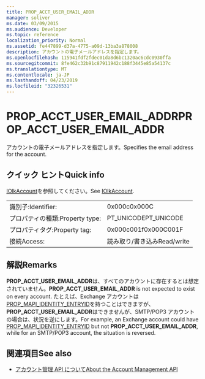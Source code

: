 ```yaml
---
title: PROP_ACCT_USER_EMAIL_ADDR
manager: soliver
ms.date: 03/09/2015
ms.audience: Developer
ms.topic: reference
localization_priority: Normal
ms.assetid: fe447899-d37a-4775-a09d-13ba3a878008
description: アカウントの電子メールアドレスを指定します。
ms.openlocfilehash: 115941fdf2fdec01da8d6bc1320ac6cdc0930ffa
ms.sourcegitcommit: 8fe462c32b91c87911942c188f3445e85a54137c
ms.translationtype: MT
ms.contentlocale: ja-JP
ms.lasthandoff: 04/23/2019
ms.locfileid: "32326531"
---
```

# <a name="propacctuseremailaddr"></a><span data-ttu-id="32d7d-103">PROP_ACCT_USER_EMAIL_ADDR</span><span class="sxs-lookup"><span data-stu-id="32d7d-103">PROP_ACCT_USER_EMAIL_ADDR</span></span>

<span data-ttu-id="32d7d-104">アカウントの電子メールアドレスを指定します。</span><span class="sxs-lookup"><span data-stu-id="32d7d-104">Specifies the email address for the account.</span></span>
  
## <a name="quick-info"></a><span data-ttu-id="32d7d-105">クイック ヒント</span><span class="sxs-lookup"><span data-stu-id="32d7d-105">Quick info</span></span>

<span data-ttu-id="32d7d-106">[IOlkAccount](iolkaccount.md)を参照してください。</span><span class="sxs-lookup"><span data-stu-id="32d7d-106">See [IOlkAccount](iolkaccount.md).</span></span>
  
|||
|:-----|:-----|
|<span data-ttu-id="32d7d-107">識別子:</span><span class="sxs-lookup"><span data-stu-id="32d7d-107">Identifier:</span></span>  <br/> |<span data-ttu-id="32d7d-108">0x000c</span><span class="sxs-lookup"><span data-stu-id="32d7d-108">0x000C</span></span>  <br/> |
|<span data-ttu-id="32d7d-109">プロパティの種類:</span><span class="sxs-lookup"><span data-stu-id="32d7d-109">Property type:</span></span>  <br/> |<span data-ttu-id="32d7d-110">PT_UNICODE</span><span class="sxs-lookup"><span data-stu-id="32d7d-110">PT_UNICODE</span></span>  <br/> |
|<span data-ttu-id="32d7d-111">プロパティタグ:</span><span class="sxs-lookup"><span data-stu-id="32d7d-111">Property tag:</span></span>  <br/> |<span data-ttu-id="32d7d-112">0x000c001f</span><span class="sxs-lookup"><span data-stu-id="32d7d-112">0x000C001F</span></span>  <br/> |
|<span data-ttu-id="32d7d-113">接続</span><span class="sxs-lookup"><span data-stu-id="32d7d-113">Access:</span></span>  <br/> |<span data-ttu-id="32d7d-114">読み取り/書き込み</span><span class="sxs-lookup"><span data-stu-id="32d7d-114">Read/write</span></span>  <br/> |
   
## <a name="remarks"></a><span data-ttu-id="32d7d-115">解説</span><span class="sxs-lookup"><span data-stu-id="32d7d-115">Remarks</span></span>

 <span data-ttu-id="32d7d-116">**PROP_ACCT_USER_EMAIL_ADDR**は、すべてのアカウントに存在するとは想定されていません。</span><span class="sxs-lookup"><span data-stu-id="32d7d-116">**PROP_ACCT_USER_EMAIL_ADDR** is not expected to exist on every account.</span></span> <span data-ttu-id="32d7d-117">たとえば、Exchange アカウントは[PROP_MAPI_IDENTITY_ENTRYID](prop_mapi_identity_entryid.md)を持つことはできますが、 **PROP_ACCT_USER_EMAIL_ADDR**はできませんが、SMTP/POP3 アカウントの場合は、状況を逆にします。</span><span class="sxs-lookup"><span data-stu-id="32d7d-117">For example, an Exchange account could have [PROP_MAPI_IDENTITY_ENTRYID](prop_mapi_identity_entryid.md) but not **PROP_ACCT_USER_EMAIL_ADDR**, while for an SMTP/POP3 account, the situation is reversed.</span></span>
  
## <a name="see-also"></a><span data-ttu-id="32d7d-118">関連項目</span><span class="sxs-lookup"><span data-stu-id="32d7d-118">See also</span></span>

- [<span data-ttu-id="32d7d-119">アカウント管理 API について</span><span class="sxs-lookup"><span data-stu-id="32d7d-119">About the Account Management API</span></span>](about-the-account-management-api.md)

